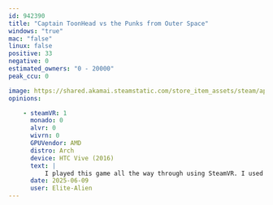 ```yaml
---
id: 942390
title: "Captain ToonHead vs the Punks from Outer Space"
windows: "true"
mac: "false"
linux: false
positive: 33
negative: 0
estimated_owners: "0 - 20000"
peak_ccu: 0

image: https://shared.akamai.steamstatic.com/store_item_assets/steam/apps/942390/header.jpg?t=1684425980
opinions:

    - steamVR: 1
      monado: 0
      alvr: 0
      wivrn: 0
      GPUVendor: AMD
      distro: Arch
      device: HTC Vive (2016)
      text: |
          I played this game all the way through using SteamVR. I used a standard Proton version so no GE or any other kind. I've not tested anything else, but I had zero problems using SteamVR with Proton 9.0. The full game ran flawlessly, with no tinkering required. I had no hiccups or strange frame drops either. It was all smooth as butter.
      date: 2025-06-09
      user: Elite-Alien
---
```

